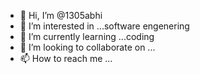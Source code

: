 - 👋 Hi, I’m @1305abhi
- 👀 I’m interested in ...software engenering
- 🌱 I’m currently learning ...coding
- 💞️ I’m looking to collaborate on ...
- 📫 How to reach me ...

<!---
1305abhi/1305abhi is a ✨ special ✨ repository because its `README.md` (this file) appears on your GitHub profile.
You can click the Preview link to take a look at your changes.
--->
